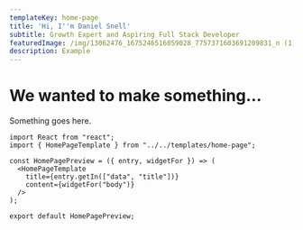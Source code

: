 ```yaml
---
templateKey: home-page
title: 'Hi, I''m Daniel Snell'
subtitle: Growth Expert and Aspiring Full Stack Developer
featuredImage: /img/13062476_1675246516059028_7757371603691209831_n (1).jpg
description: Example
---
```

# We wanted to make something...

Something goes here.

```
import React from "react";
import { HomePageTemplate } from "../../templates/home-page";

const HomePagePreview = ({ entry, widgetFor }) => (
  <HomePageTemplate
    title={entry.getIn(["data", "title"])}
    content={widgetFor("body")}
  />
);

export default HomePagePreview;
```
